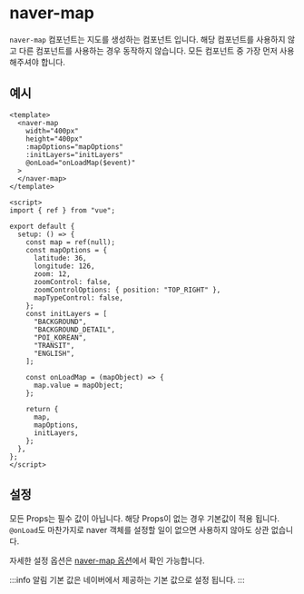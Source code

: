 # naver-map

`naver-map` 컴포넌트는 지도를 생성하는 컴포넌트 입니다. 해당 컴포넌트를 사용하지 않고 다른 컴포넌트를 사용하는 경우 동작하지 않습니다. 모든 컴포넌트 중 가장 먼저 사용해주셔야 합니다.

## 예시

```vue
<template>
  <naver-map
    width="400px"
    height="400px"
    :mapOptions="mapOptions"
    :initLayers="initLayers"
    @onLoad="onLoadMap($event)"
  >
  </naver-map>
</template>

<script>
import { ref } from "vue";

export default {
  setup: () => {
    const map = ref(null);
    const mapOptions = {
      latitude: 36,
      longitude: 126,
      zoom: 12,
      zoomControl: false,
      zoomControlOptions: { position: "TOP_RIGHT" },
      mapTypeControl: false,
    };
    const initLayers = [
      "BACKGROUND",
      "BACKGROUND_DETAIL",
      "POI_KOREAN",
      "TRANSIT",
      "ENGLISH",
    ];

    const onLoadMap = (mapObject) => {
      map.value = mapObject;
    };

    return {
      map,
      mapOptions,
      initLayers,
    };
  },
};
</script>
```

## 설정

모든 Props는 필수 값이 아닙니다. 해당 Props이 없는 경우 기본값이 적용 됩니다. `@onLoad`도 마찬가지로 naver 객체를 설정할 일이 없으면 사용하지 않아도 상관 없습니다.

자세한 설정 옵션은 [naver-map 옵션](/vue3-naver-maps/api/#naver-map)에서 확인 가능합니다.

:::info 알림
기본 값은 네이버에서 제공하는 기본 값으로 설정 됩니다.
:::
